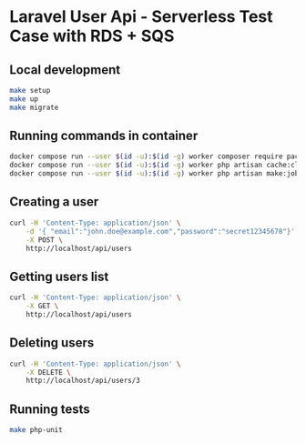 # Laravel User Api - Serverless Test Case with RDS + SQS

## Local development
```bash
make setup
make up
make migrate
```

## Running commands in container
```bash
docker compose run --user $(id -u):$(id -g) worker composer require package
docker compose run --user $(id -u):$(id -g) worker php artisan cache:clear
docker compose run --user $(id -u):$(id -g) worker php artisan make:job AcmeJob
```

## Creating a user
```bash
curl -H 'Content-Type: application/json' \
    -d '{ "email":"john.doe@example.com","password":"secret12345678"}' \
    -X POST \
    http://localhost/api/users
```

## Getting users list
```bash
curl -H 'Content-Type: application/json' \
    -X GET \
    http://localhost/api/users
```

## Deleting users
```bash
curl -H 'Content-Type: application/json' \
    -X DELETE \
    http://localhost/api/users/3
```

## Running tests
```bash
make php-unit
```
